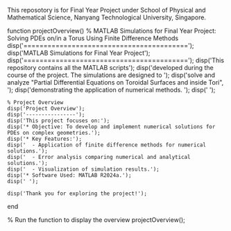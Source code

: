 

This reposotory is for Final Year Project under School of Physical and Mathematical Science, Nanyang Technological University, Singapore.


function projectOverview()
    % MATLAB Simulations for Final Year Project: Solving PDEs on/in a Torus Using Finite Difference Methods
    disp('=========================================');
    disp('MATLAB Simulations for Final Year Project');
    disp('=========================================');
    disp('This repository contains all the MATLAB scripts');
    disp('developed during the course of the project. The simulations are designed to ');
    disp('solve and analyze "Partial Differential Equations on Toroidal Surfaces and inside Tori", ');
    disp('demonstrating the application of numerical methods. ');
    disp(' ');

    % Project Overview
    disp('Project Overview');
    disp('----------------');
    disp('This project focuses on:');
    disp('* Objective: To develop and implement numerical solutions for PDEs on complex geometries.');
    disp('* Key Features:');
    disp('  - Application of finite difference methods for numerical solutions.');
    disp('  - Error analysis comparing numerical and analytical solutions.');
    disp('  - Visualization of simulation results.');
    disp('* Software Used: MATLAB R2024a.');
    disp(' ');

    disp('Thank you for exploring the project!');
end

% Run the function to display the overview
projectOverview();
